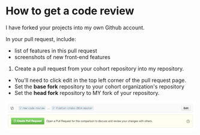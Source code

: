 # How to get a code review

I have forked your projects into my own Github account.

In your pull request, include:

* list of features in this pull request
* screenshots of new front-end features

1. Create a pull request from your cohort repository into my repository.
* You'll need to click edit in the top left corner of the pull request page.
* Set the **base fork** repository to your cohort organization's repository
* Set the **head fork** repository to MY fork of your repository.

![pull request](code_review.png)



